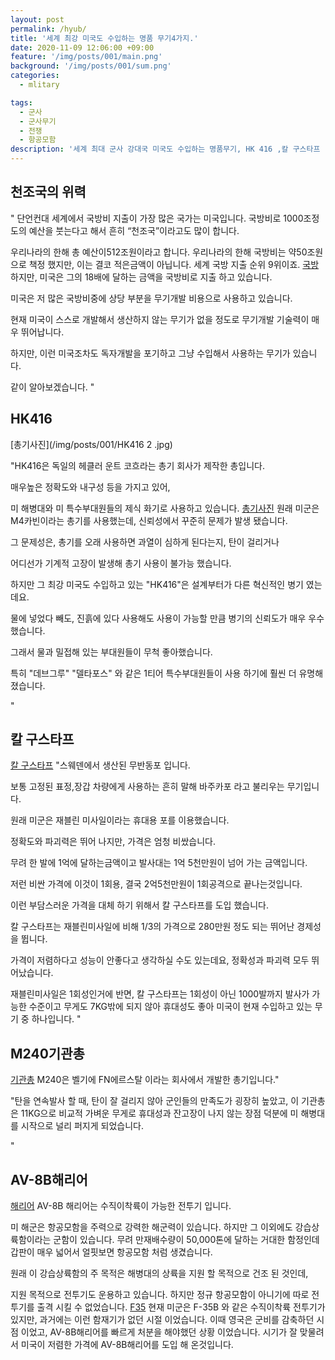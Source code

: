 ```yaml
---
layout: post
permalink: /hyub/
title: '세계 최강 미국도 수입하는 명품 무기4가지.'
date: 2020-11-09 12:06:00 +09:00
feature: '/img/posts/001/main.png'
background: '/img/posts/001/sum.png'
categories:
  - mlitary

tags:
  - 군사
  - 군사무기
  - 전쟁
  - 항공모함
description: '세계 최대 군사 강대국 미국도 수입하는 명품무기, HK 416 ,칼 구스타프 , M240기관총 등등'
---
```

## 천조국의 위력

" 단언컨대 세계에서 국방비 지출이 가장 많은 국가는 미국입니다. 국방비로 1000조정도의 예산을 붓는다고 해서 흔히 “천조국”이라고도 많이 합니다.

우리나라의 한해 총 예산이512조원이라고 합니다. 우리나라의 한해 국방비는 약50조원으로 책정 했지만, 이는 결코 적은금액이 아닙니다. 세계 국방 지출 순위 9위이죠.
[국방](/img/posts/001/money.png)
하지만, 미국은 그의 18배에 달하는 금액을 국방비로 지출 하고 있습니다.

미국은 저 많은 국방비중에 상당 부분을 무기개발 비용으로 사용하고 있습니다.

현재 미국이 스스로 개발해서 생산하지 않는 무기가 없을 정도로 무기개발 기술력이 매우 뛰어납니다.

하지만, 이런 미국조차도 독자개발을 포기하고 그냥 수입해서 사용하는 무기가 있습니다.

같이 알아보겠습니다. "

## HK416

[총기사진](/img/posts/001/HK416 2 .jpg)

"HK416은 독일의 헤클러 운트 코흐라는 총기 회사가 제작한 총입니다.

매우높은 정확도와 내구성 등을 가지고 있어,

미 해병대와 미 특수부대원들의 제식 화기로 사용하고 있습니다.
[총기사진](\img\posts\001\HK416.jpg)
원래 미군은 M4카빈이라는 총기를 사용했는데,
신뢰성에서 꾸준히 문제가 발생 됐습니다.

그 문제성은, 총기를 오래 사용하면 과열이 심하게 된다는지, 탄이 걸리거나

어디선가 기계적 고장이 발생해 총기 사용이 불가능 했습니다.

하지만 그 최강 미국도 수입하고 있는 "HK416"은 설계부터가 다른 혁신적인 병기 였는데요.

물에 넣었다 빼도, 진흙에 있다 사용해도 사용이 가능할 만큼 병기의 신뢰도가 매우 우수했습니다.

그래서 물과 밀접해 있는 부대원들이 무척 좋아했습니다.

특히 "데브그루" "델타포스" 와 같은 1티어 특수부대원들이 사용 하기에 훨씬 더 유명해졌습니다.

"

## 칼 구스타프
[칼 구스타프](/img\posts\001\kal-gustaf.jfif)
"스웨덴에서 생산된 무반동포 입니다.

보통 고정된 표정,장갑 차량에게 사용하는 흔히 말해 바주카포 라고 불리우는 무기입니다.

원래 미군은 재블린 미사일이라는 휴대용 포를 이용했습니다.

정확도와 파괴력은 뛰어 나지만, 가격은 엄청 비쌌습니다.

무려 한 발에 1억에 달하는금액이고 발사대는 1억 5천만원이 넘어 가는 금액입니다.

저런 비싼 가격에 이것이 1회용, 결국 2억5천만원이 1회공격으로 끝나는것입니다.

이런 부담스러운 가격을 대체 하기 위해서 칼 구스타프를 도입 했습니다.

칼 구스타프는 재블린미사일에 비해 1/3의 가격으로 280만원 정도 되는 뛰어난 경제성을 뜁니다.

가격이 저렴하다고 성능이 안좋다고 생각하실 수도 있는데요,
정확성과 파괴력 모두 뛰어났습니다.

재블린미사일은 1회성인거에 반면, 칼 구스타프는 1회성이 아닌 1000발까지 발사가 가능한 수준이고
무게도 7KG밖에 되지 않아 휴대성도 좋아 미국이 현재 수입하고 있는 무기 중 하나입니다.
"


## M240기관총
[기관총](\img\posts\001\M240.jfif)
M240은 벨기에 FN에르스탈 이라는 회사에서 개발한 총기입니다."

"탄을 연속발사 할 때, 탄이 잘 걸리지 않아 군인들의 만족도가 굉장히 높았고,
이 기관총은 11KG으로 비교적 가벼운 무게로 휴대성과 잔고장이 나지 않는 장점 덕분에 미 해병대를 시작으로 널리 퍼지게 되었습니다.

"

## AV-8B해리어
[해리어](\img\posts\001\harier.jfif)
AV-8B 해리어는 수직이착륙이 가능한 전투기 입니다.

미 해군은 항공모함을 주력으로 강력한 해군력이 있습니다. 하지만 그 이외에도 강습상륙함이라는 군함이 있습니다.
무려 만재배수량이 50,000톤에 달하는 거대한 함정인데 갑판이 매우 넓어서 얼핏보면 항공모함 처럼 생겼습니다.

원래 이 강습상륙함의 주 목적은 해병대의 상륙을 지원 할 목적으로 건조 된 것인데,

지원 목적으로 전투기도 운용하고 있습니다.  하지만 정규 항공모함이 아니기에 따로 전투기를 출격 시킬 수 없었습니다.
[F35](\img\posts\001\F35.jfif)
현재 미군은 F-35B 와 같은 수직이착륙  전투기가 있지만,
과거에는 이런 함재기가 없던 시절 이었습니다.
이때 영국은 군비를 감축하던 시점 이었고, AV-8B해리어를 빠르게 처분을 해야했던 상황 이었습니다.
시기가 잘 맞물려서 미국이 저렴한 가격에 AV-8B해리어를 도입 해 온것입니다.
